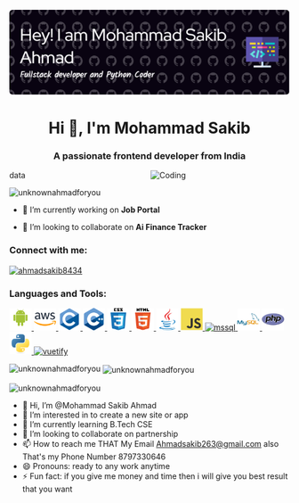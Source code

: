 ![logo](https://github.com/Unknownahmadforyou/Unknownahmadforyou/blob/main/github-header-image.png)
<h1 align="center">Hi 👋, I'm Mohammad Sakib</h1>
<h3 align="center">A passionate frontend developer from India</h3>
data
<img align="right" alt="Coding" width="250"  src="https://media2.giphy.com/media/bGgsc5mWoryfgKBx1u/200w.gif?cid=6c09b952au4jlv4widgrplbcrikz836zryy1zgavzwsm6wpp&ep=v1_gifs_search&rid=200w.gif&ct=g"></img>
<p align="left"> <img src="https://komarev.com/ghpvc/?username=unknownahmadforyou&label=Profile%20views&color=0e75b6&style=flat" alt="unknownahmadforyou" /> </p>

- 🔭 I’m currently working on **Job Portal**

- 👯 I’m looking to collaborate on **Ai Finance Tracker**

<h3 align="left">Connect with me:</h3>
<p align="left">
<a href="https://www.leetcode.com/ahmadsakib8434" target="blank"><img align="center" src="https://raw.githubusercontent.com/rahuldkjain/github-profile-readme-generator/master/src/images/icons/Social/leet-code.svg" alt="ahmadsakib8434" height="30" width="40" /></a>
</p>

<h3 align="left">Languages and Tools:</h3>
<p align="left"> <a href="https://developer.android.com" target="_blank" rel="noreferrer"> <img src="https://raw.githubusercontent.com/devicons/devicon/master/icons/android/android-original-wordmark.svg" alt="android" width="40" height="40"/> </a> <a href="https://aws.amazon.com" target="_blank" rel="noreferrer"> <img src="https://raw.githubusercontent.com/devicons/devicon/master/icons/amazonwebservices/amazonwebservices-original-wordmark.svg" alt="aws" width="40" height="40"/> </a> <a href="https://www.cprogramming.com/" target="_blank" rel="noreferrer"> <img src="https://raw.githubusercontent.com/devicons/devicon/master/icons/c/c-original.svg" alt="c" width="40" height="40"/> </a> <a href="https://www.w3schools.com/cpp/" target="_blank" rel="noreferrer"> <img src="https://raw.githubusercontent.com/devicons/devicon/master/icons/cplusplus/cplusplus-original.svg" alt="cplusplus" width="40" height="40"/> </a> <a href="https://www.w3schools.com/css/" target="_blank" rel="noreferrer"> <img src="https://raw.githubusercontent.com/devicons/devicon/master/icons/css3/css3-original-wordmark.svg" alt="css3" width="40" height="40"/> </a> <a href="https://www.w3.org/html/" target="_blank" rel="noreferrer"> <img src="https://raw.githubusercontent.com/devicons/devicon/master/icons/html5/html5-original-wordmark.svg" alt="html5" width="40" height="40"/> </a> <a href="https://www.java.com" target="_blank" rel="noreferrer"> <img src="https://raw.githubusercontent.com/devicons/devicon/master/icons/java/java-original.svg" alt="java" width="40" height="40"/> </a> <a href="https://developer.mozilla.org/en-US/docs/Web/JavaScript" target="_blank" rel="noreferrer"> <img src="https://raw.githubusercontent.com/devicons/devicon/master/icons/javascript/javascript-original.svg" alt="javascript" width="40" height="40"/> </a> <a href="https://www.microsoft.com/en-us/sql-server" target="_blank" rel="noreferrer"> <img src="https://www.svgrepo.com/show/303229/microsoft-sql-server-logo.svg" alt="mssql" width="40" height="40"/> </a> <a href="https://www.mysql.com/" target="_blank" rel="noreferrer"> <img src="https://raw.githubusercontent.com/devicons/devicon/master/icons/mysql/mysql-original-wordmark.svg" alt="mysql" width="40" height="40"/> </a> <a href="https://www.php.net" target="_blank" rel="noreferrer"> <img src="https://raw.githubusercontent.com/devicons/devicon/master/icons/php/php-original.svg" alt="php" width="40" height="40"/> </a> <a href="https://www.python.org" target="_blank" rel="noreferrer"> <img src="https://raw.githubusercontent.com/devicons/devicon/master/icons/python/python-original.svg" alt="python" width="40" height="40"/> </a> <a href="https://vuetifyjs.com/en/" target="_blank" rel="noreferrer"> <img src="https://bestofjs.org/logos/vuetify.svg" alt="vuetify" width="40" height="40"/> </a> </p>

<p><img align="left" src="https://github-readme-stats.vercel.app/api/top-langs?username=unknownahmadforyou&show_icons=true&locale=en&layout=compact" alt="unknownahmadforyou" /></p>

<p>&nbsp;<img align="center" src="https://github-readme-stats.vercel.app/api?username=unknownahmadforyou&show_icons=true&locale=en" alt="unknownahmadforyou" /></p>

<p><img align="center" src="https://github-readme-streak-stats.herokuapp.com/?user=unknownahmadforyou&" alt="unknownahmadforyou" /></p>


- 👋 Hi, I’m @Mohammad Sakib Ahmad
- 👀 I’m interested in to create a new site or app
- 🌱 I’m currently learning B.Tech CSE
- 💞️ I’m looking to collaborate on partnership
- 📫 How to reach me THAT My Email Ahmadsakib263@gmail.com also That's my Phone Number 8797330646
- 😄 Pronouns: ready to any work anytime
- ⚡ Fun fact: if you give me money and time then i will give you best result that you want

<!---
Unknownahmadforyou/Unknownahmadforyou is a ✨ special ✨ repository because its `README.md` (this file) appears on your GitHub profile.
You can click the Preview link to take a look at your changes.
--->
